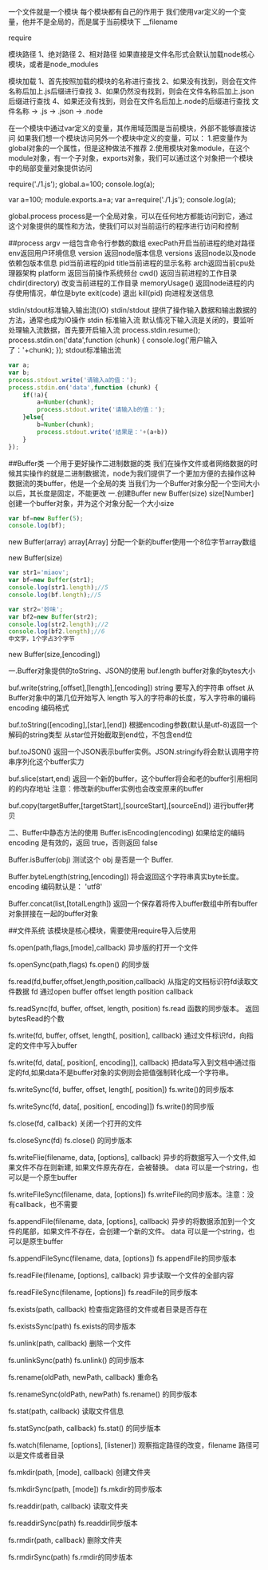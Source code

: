 
一个文件就是一个模块
每个模块都有自己的作用于
我们使用var定义的一个变量，他并不是全局的，而是属于当前模块下
__filename

require


模块路径
1、绝对路径
2、相对路径
如果直接是文件名形式会默认加载node核心模块，或者是node_modules

模块加载
1、首先按照加载的模块的名称进行查找
2、如果没有找到，则会在文件名称后加上.js后缀进行查找
3、如果仍然没有找到，则会在文件名称后加上.json后缀进行查找
4、如果还没有找到，则会在文件名后加上.node的后缀进行查找
文件名称 -> .js -> .json -> .node

在一个模块中通过var定义的变量，其作用域范围是当前模块，外部不能够直接访问
如果我们想一个模块访问另外一个模块中定义的变量，可以：
1.把变量作为global对象的一个属性，但是这种做法不推荐
2.使用模块对象module，在这个module对象，有一个子对象，exports对象，我们可以通过这个对象把一个模块中的局部变量对象提供访问

require('./1.js');
global.a=100;
console.log(a);


var a=100;
module.exports.a=a;
var a=require('./1.js');
console.log(a);


global.process 
process是一个全局对象，可以在任何地方都能访问到它，通过这个对象提供的属性和方法，使我们可以对当前运行的程序进行访问和控制

##process
argv 一组包含命令行参数的数组
execPath开启当前进程的绝对路径
env返回用户环境信息
version 返回node版本信息
versions 返回node以及node依赖包版本信息
pid当前进程的pid
title当前进程的显示名称
arch返回当前cpu处理器架构
platform 返回当前操作系统频台
cwd() 返回当前进程的工作目录
chdir(directory) 改变当前进程的工作目录
memoryUsage() 返回node进程的内存使用情况，单位是byte
exit(code) 退出
kill(pid) 向进程发送信息

stdin/stdout标准输入输出流(IO)
stdin/stdout 提供了操作输入数据和输出数据的方法，通常也成为IO操作
stdin 标准输入流
默认情况下输入流是关闭的，要监听处理输入流数据，首先要开启输入流
process.stdin.resume();
process.stdin.on('data',function (chunk) {
    console.log('用户输入了：'+chunk);
});
stdout标准输出流

```js
var a;
var b;
process.stdout.write('请输入a的值：');
process.stdin.on('data',function (chunk) {
    if(!a){
        a=Number(chunk);
        process.stdout.write('请输入b的值：');
    }else{
        b=Number(chunk);
        process.stdout.write('结果是：'+(a+b))
    }
});
```

##Buffer类
一个用于更好操作二进制数据的类
我们在操作文件或者网络数据的时候其实操作的就是二进制数据流，node为我们提供了一个更加方便的去操作这种数据流的类buffer，他是一个全局的类
当我们为一个Buffer对象分配一个空间大小以后，其长度是固定，不能更改
一.创建Buffer
new Buffer(size) 
size[Number]创建一个buffer对象，并为这个对象分配一个大小size
```js
var bf=new Buffer(5);
console.log(bf);
```

new Buffer(array)
array[Array]
分配一个新的buffer使用一个8位字节array数组

new Buffer(size)

```js
var str1='miaov';
var bf=new Buffer(str1);
console.log(str1.length);//5
console.log(bf.length);//5

var str2='妙味';
var bf2=new Buffer(str2);
console.log(str2.length);//2
console.log(bf2.length);//6
中文字，1个字占3个字节
```
new Buffer(size,[encoding])

一.Buffer对象提供的toString、JSON的使用
buf.length
buffer对象的bytes大小

buf.write(string,[offset],[length],[encoding])
string 要写入的字符串
offset 从Buffer对象中的第几位开始写入
length 写入的字符串的长度，写入字符串的编码
encoding 编码格式

buf.toString([encoding],[star],[end])
根据encoding参数(默认是utf-8)返回一个解码的string类型
从star位开始截取到end位，不包含end位

buf.toJSON()
返回一个JSON表示buffer实例。JSON.stringify将会默认调用字符串序列化这个buffer实力

buf.slice(start,end)
返回一个新的buffer，这个buffer将会和老的buffer引用相同的的内存地址
注意：修改新的buffer实例也会改变原来的buffer

buf.copy(targetBuffer,[targetStart],[sourceStart],[sourceEnd])
进行buffer拷贝

二、Buffer中静态方法的使用
Buffer.isEncoding(encoding)
如果给定的编码 encoding 是有效的，返回 true，否则返回 false

Buffer.isBuffer(obj)
测试这个 obj 是否是一个 Buffer.

Buffer.byteLength(string,[encoding])
将会返回这个字符串真实byte长度。 encoding 编码默认是： 'utf8'

Buffer.concat(list,[totalLength])
返回一个保存着将传入buffer数组中所有buffer对象拼接在一起的buffer对象

##文件系统
该模块是核心模块，需要使用require导入后使用

fs.open(path,flags,[mode],callback)
异步版的打开一个文件

fs.openSync(path,flags)
fs.open() 的同步版

fs.read(fd,buffer,offset,length,position,callback)
从指定的文档标识符fd读取文件数据
fd 通过open
buffer
offset
length
position
callback

fs.readSync(fd, buffer, offset, length, position)
fs.read 函数的同步版本。 返回bytesRead的个数

fs.write(fd, buffer, offset, length[, position], callback)
通过文件标识fd，向指定的文件中写入buffer

fs.write(fd, data[, position[, encoding]], callback)
把data写入到文档中通过指定的fd,如果data不是buffer对象的实例则会把值强制转化成一个字符串。

fs.writeSync(fd, buffer, offset, length[, position])
fs.write()的同步版本

fs.writeSync(fd, data[, position[, encoding]])
fs.write()的同步版

fs.close(fd, callback)
关闭一个打开的文件

fs.closeSync(fd)
fs.close() 的同步版本

fs.writeFlie(filename, data, [options], callback)
异步的将数据写入一个文件,如果文件不存在则新建, 如果文件原先存在，会被替换。 data 可以是一个string，也可以是一个原生buffer

fs.writeFileSync(filename, data, [options])
fs.writeFile的同步版本。注意：没有callback，也不需要

fs.appendFile(filename, data, [options], callback)
异步的将数据添加到一个文件的尾部，如果文件不存在，会创建一个新的文件。 data 可以是一个string，也可以是原生buffer

fs.appendFileSync(filename, data, [options])
fs.appendFile的同步版本

fs.readFile(filename, [options], callback)
异步读取一个文件的全部内容

fs.readFileSync(filename, [options])
fs.readFile的同步版本

fs.exists(path, callback)
检查指定路径的文件或者目录是否存在

fs.existsSync(path)
fs.exists的同步版本

fs.unlink(path, callback)
删除一个文件

fs.unlinkSync(path)
fs.unlink() 的同步版本

fs.rename(oldPath, newPath, callback)
重命名

fs.renameSync(oldPath, newPath)
fs.rename() 的同步版本

fs.stat(path, callback)
读取文件信息

fs.statSync(path, callback)
fs.stat() 的同步版本

fs.watch(filename, [options], [listener])
观察指定路径的改变，filename 路径可以是文件或者目录

fs.mkdir(path, [mode], callback)
创建文件夹

fs.mkdirSync(path, [mode])
fs.mkdir的同步版本

fs.readdir(path, callback)
读取文件夹

fs.readdirSync(path)
fs.readdir同步版本

fs.rmdir(path, callback)
删除文件夹

fs.rmdirSync(path)
fs.rmdir的同步版本





